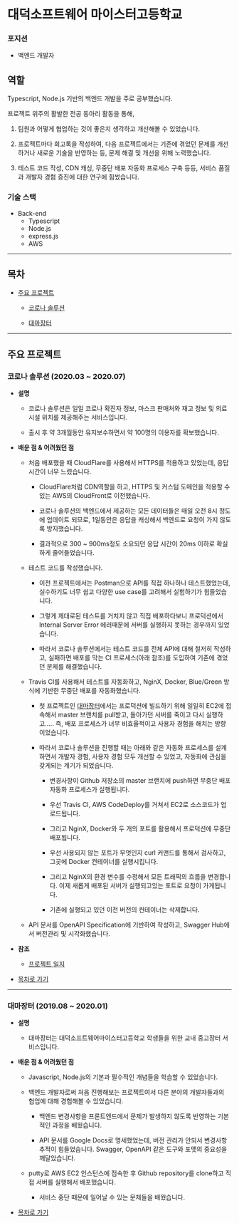 # 대덕소프트웨어 마이스터고등학교
### 포지션
- 백엔드 개발자

## 역할
Typescript, Node.js 기반의 백엔드 개발을 주로 공부했습니다.

프로젝트 위주의 활발한 전공 동아리 활동을 통해,

1. 팀원과 어떻게 협업하는 것이 좋은지 생각하고 개선해볼 수 있었습니다.

2. 프로젝트마다 회고록을 작성하여, 다음 프로젝트에서는 기존에 겪었던 문제를 개선하거나 새로운 기술을 반영하는 등, 문제 해결 및 개선을 위해 노력했습니다.

3. 테스트 코드 작성, CDN 캐싱, 무중단 배포 자동화 프로세스 구축 등등, 서비스 품질과 개발자 경험 증진에 대한 연구에 힘썼습니다.

### 기술 스택
- Back-end
  - Typescript
  - Node.js
  - express.js
  - AWS

---

## 목차

- [주요 프로젝트](#주요-프로젝트)
  - [코로나 솔루션](#코로나-솔루션-(2020.03-~-2020.07))

  - [대마장터](#대마장터-(2019.08-~-2020.01))

---

## 주요 프로젝트
### 코로나 솔루션 (2020.03 ~ 2020.07)

- **설명**
  - 코로나 솔루션은 일일 코로나 확진자 정보, 마스크 판매처와 재고 정보 및 의료시설 위치를 제공해주는 서비스입니다.

  - 출시 후 약 3개월동안 유지보수하면서 약 100명의 이용자를 확보했습니다.

- **배운 점 & 어려웠던 점**
  - 처음 배포했을 때 CloudFlare를 사용해서 HTTPS를 적용하고 있었는데, 응답 시간이 너무 느렸습니다.

    - CloudFlare처럼 CDN역할을 하고, HTTPS 및 커스텀 도메인을 적용할 수 있는 AWS의 CloudFront로 이전했습니다.

    - 코로나 솔루션의 백엔드에서 제공하는 모든 데이터들은 매일 오전 8시 정도에 업데이트 되므로, 1일동안은 응답을 캐싱해서 백엔드로 요청이 가지 않도록 방지했습니다.

    - 결과적으로 300 ~ 900ms정도 소요되던 응답 시간이 20ms 이하로 확실하게 줄어들었습니다.

  - 테스트 코드를 작성했습니다.
    - 이전 프로젝트에서는 Postman으로 API를 직접 하나하나 테스트했었는데, 실수하기도 너무 쉽고 다양한 use case를 고려해서 실험하기가 힘들었습니다.

    - 그렇게 제대로된 테스트를 거치지 않고 직접 배포하다보니 프로덕션에서 Internal Server Error 에러때문에 서버를 실행하지 못하는 경우까지 있었습니다.

    - 따라서 코로나 솔루션에서는 테스트 코드를 전체 API에 대해 철저히 작성하고, 실패하면 배포를 막는 CI 프로세스(아래 참조)를 도입하여 기존에 겪었던 문제를 해결했습니다.

  - Travis CI를 사용해서 테스트를 자동화하고, NginX, Docker, Blue/Green 방식에 기반한 무중단 배포를 자동화했습니다.

    - 첫 프로젝트인 [대마장터](#대마장터-(2019.08-~-2020.01))에서는 프로덕션에 빌드하기 위해 일일히 EC2에 접속해서 master 브랜치를 pull받고, 돌아가던 서버를 죽이고 다시 실행하고..... 즉, 배포 프로세스가 너무 비효율적이고 사용자 경험을 해치는 방향이었습니다.

    - 따라서 코로나 솔루션을 진행할 때는 아래와 같은 자동화 프로세스를 설계하면서 개발자 경험, 사용자 경험 모두 개선할 수 있었고, 자동화에 관심을 갖게되는 계기가 되었습니다.

      - 변경사항이 Github 저장소의 master 브랜치에 push하면 무중단 배포 자동화 프로세스가 실행됩니다.

      - 우선 Travis CI, AWS CodeDeploy를 거쳐서 EC2로 소스코드가 업로드됩니다.

      - 그리고 NginX, Docker와 두 개의 포트를 활용해서 프로덕션에 무중단 배포됩니다.

      - 우선 사용되지 않는 포트가 무엇인지 curl 커맨드를 통해서 검사하고, 그곳에 Docker 컨테이너를 실행시킵니다.

      - 그리고 NginX의 환경 변수를 수정해서 모든 트래픽의 흐름을 변경합니다. 이제 새롭게 배포된 서버가 실행되고있는 포트로 요청이   가게됩니다.

      - 기존에 실행되고 있던 이전 버전의 컨테이너는 삭제합니다.

  - API 문서를 OpenAPI Specification에 기반하여 작성하고, Swagger Hub에서 버전관리 및 시각화했습니다.

- **참조**
  - [프로젝트 일지](https://velog.io/@alvin/series/%ED%94%84%EB%A1%9C%EC%A0%9D%ED%8A%B8-%EC%BD%94%EB%A1%9C%EB%82%98-%EC%86%94%EB%A3%A8%EC%85%98)

- [목차로 가기](#목차)

---

### 대마장터 (2019.08 ~ 2020.01)

- **설명**
  - 대마장터는 대덕소프트웨어마이스터고등학교 학생들을 위한 교내 중고장터 서비스입니다.

- **배운 점 & 어려웠던 점**
  - Javascript, Node.js의 기본과 필수적인 개념들을 학습할 수 있었습니다.

  - 백엔드 개발자로써 처음 진행해보는 프로젝트여서 다른 분야의 개발자들과의 협업에 대해 경험해볼 수 있었습니다.
    - 백엔드 변경사항을 프론트엔드에서 문제가 발생하지 않도록 반영하는 기본적인 과정을 배웠습니다.

    - API 문서를 Google Docs로 명세했었는데, 버전 관리가 안되서 변경사항 추적이 힘들었습니다. Swagger, OpenAPI 같은 도구와 포맷의 중요성을 깨달았습니다.

  - putty로 AWS EC2 인스턴스에 접속한 후 Github repository를 clone하고 직접 서버를 실행해서 배포했습니다.

    - 서비스 중단 때문에 일어날 수 있는 문제들을 배웠습니다.

- [목차로 가기](#목차)
